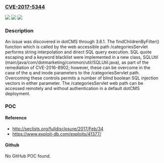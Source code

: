 ### [CVE-2017-5344](https://cve.mitre.org/cgi-bin/cvename.cgi?name=CVE-2017-5344)
![](https://img.shields.io/static/v1?label=Product&message=n%2Fa&color=blue)
![](https://img.shields.io/static/v1?label=Version&message=n%2Fa&color=blue)
![](https://img.shields.io/static/v1?label=Vulnerability&message=n%2Fa&color=brighgreen)

### Description

An issue was discovered in dotCMS through 3.6.1. The findChildrenByFilter() function which is called by the web accessible path /categoriesServlet performs string interpolation and direct SQL query execution. SQL quote escaping and a keyword blacklist were implemented in a new class, SQLUtil (main/java/com/dotmarketing/common/util/SQLUtil.java), as part of the remediation of CVE-2016-8902; however, these can be overcome in the case of the q and inode parameters to the /categoriesServlet path. Overcoming these controls permits a number of blind boolean SQL injection vectors in either parameter. The /categoriesServlet web path can be accessed remotely and without authentication in a default dotCMS deployment.

### POC

#### Reference
- http://seclists.org/fulldisclosure/2017/Feb/34
- https://www.exploit-db.com/exploits/41377/

#### Github
No GitHub POC found.

